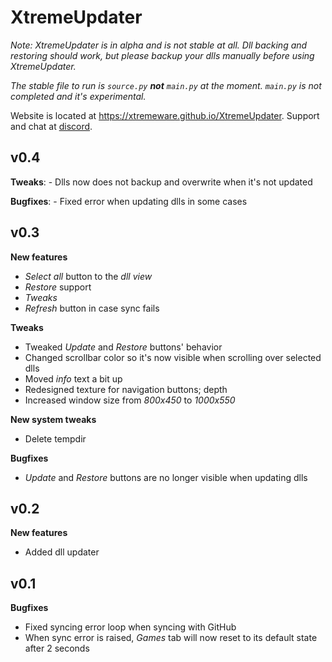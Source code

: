 # XtremeUpdater
*Note: XtremeUpdater is in alpha and is not stable at all. Dll backing and restoring should work, but please backup your dlls manually before using XtremeUpdater.*

*The stable file to run is `source.py` **not** `main.py` at the moment. `main.py` is not completed and it's experimental.*

Website is located at https://xtremeware.github.io/XtremeUpdater.
Support and chat at [discord](https://discord.gg/ZD6rxw9).

## v0.4
  **Tweaks**:
    - Dlls now does not backup and overwrite when it's not updated

  **Bugfixes**:
    - Fixed error when updating dlls in some cases

## v0.3
  **New features**
   - *Select all* button to the *dll view*
   - *Restore* support
   - *Tweaks*
   - *Refresh* button in case sync fails

   **Tweaks**
   - Tweaked *Update* and *Restore* buttons' behavior
   - Changed scrollbar color so it's now visible when scrolling over selected dlls
   - Moved *info* text a bit up
   - Redesigned texture for navigation buttons; depth
   - Increased window size from *800x450* to *1000x550*

  **New system tweaks**
   - Delete tempdir

   **Bugfixes**
   - *Update* and *Restore* buttons are no longer visible when updating dlls

## v0.2
 **New features**
  - Added dll updater

## v0.1
**Bugfixes**
- Fixed syncing error loop when syncing with GitHub
- When sync error is raised, _Games_ tab will now reset to its default state after 2 seconds